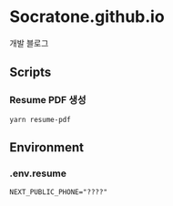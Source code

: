 # Socratone.github.io

개발 블로그

## Scripts

### Resume PDF 생성

`yarn resume-pdf`

## Environment

### .env.resume

```
NEXT_PUBLIC_PHONE="????"
```
